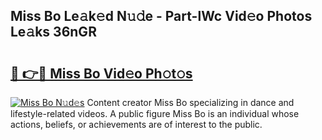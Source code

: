 ## Miss Bo Le𝚊k𝚎d N𝚞𝚍e - Part-lWc Vid𝚎o Photos Le𝚊ks 36nGR

# <h2><a href="http://fbdg06.evod.top/?m=Miss+Bo">🔗 👉🔴 Miss Bo Vid𝚎o Ph𝚘t𝚘s</a></h2>

[![Miss Bo N𝚞d𝚎s](https://i.imgur.com/8V9OHl7.gif)](http://fbdg06.evod.top/?m=Miss+Bo)
Content creator Miss Bo specializing in dance and lifestyle-related videos. A public figure Miss Bo is an individual whose actions, beliefs, or achievements are of interest to the public. 
